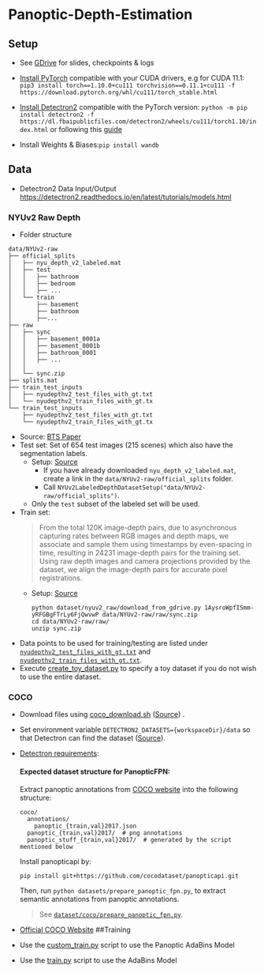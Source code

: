 # Panoptic-Depth-Estimation

## Setup
* See [GDrive](https://drive.google.com/drive/folders/1Ksa5FDakGbba84Ou0WeZgEwhPgCF1xO4?usp=sharing) for slides, checkpoints & logs
* [Install PyTorch](https://pytorch.org/get-started/locally/) compatible with your CUDA drivers, e.g for CUDA 11.1:
  `pip3 install torch==1.10.0+cu111 torchvision==0.11.1+cu111 -f https://download.pytorch.org/whl/cu111/torch_stable.html`

* [Install Detectron2](https://detectron2.readthedocs.io/en/latest/tutorials/install.html) compatible with the PyTorch
  version:
  `python -m pip install detectron2 -f https://dl.fbaipublicfiles.com/detectron2/wheels/cu111/torch1.10/index.html` or following this [guide](https://medium.com/@yogeshkumarpilli/how-to-install-detectron2-on-windows-10-or-11-2021-aug-with-the-latest-build-v0-5-c7333909676f)
* Install Weights & Biases:`pip install wandb`

## Data

* Detectron2 Data Input/Output  https://detectron2.readthedocs.io/en/latest/tutorials/models.html

### NYUv2 Raw Depth 

* Folder structure
```
data/NYUv2-raw
├── official_splits
│   ├── nyu_depth_v2_labeled.mat 
│   ├── test
│   │   ├── bathroom
│   │   ├── bedroom
│   │   ├── ...
│   └── train
│       ├── basement
│       ├── bathroom
│       ├──...
├── raw
│   ├── sync
│   │   ├── basement_0001a
│   │   ├── basement_0001b
│   │   ├── bathroom_0001
│   │   ├── ...
│   │ 
│   └── sync.zip
├── splits.mat
├── train_test_inputs
│   ├── nyudepthv2_test_files_with_gt.txt
│   └── nyudepthv2_train_files_with_gt.tx
└── train_test_inputs
    ├── nyudepthv2_test_files_with_gt.txt
    └── nyudepthv2_train_files_with_gt.tx
```

* Source: [BTS Paper](https://github.com/cleinc/bts/tree/9f026177dc82712a308438297391a76e786f46e2)
* Test set: Set of 654 test images (215 scenes) which also have the segmentation labels.
  * Setup: [Source](https://github.com/cleinc/bts#prepare-nyu-depth-v2-test-set) 
    * If you have already downloaded `nyu_depth_v2_labeled.mat`, create a link in the `data/NYUv2-raw/official_splits` folder.
    * Call `NYUv2LabeledDepthDatasetSetup("data/NYUv2-raw/official_splits")`.
  * Only the `test` subset of the labeled set will be used.
* Train set: 
  > From the total 120K image-depth pairs, due to asynchronous capturing rates between RGB images and depth maps,
  > we associate and sample them using timestamps by even-spacing in time, resulting in 24231 image-depth
  > pairs for the training set. Using raw depth images and camera projections provided by the dataset,
  > we align the image-depth pairs for accurate pixel registrations. 
  * Setup: [Source](https://github.com/cleinc/bts/blob/9f026177dc82712a308438297391a76e786f46e2/pytorch/README.md#preparation-for-training)
    ```shell
    python dataset/nyuv2_raw/download_from_gdrive.py 1AysroWpfISmm-yRFGBgFTrLy6FjQwvwP data/NYUv2-raw/raw/sync.zip
    cd data/NYUv2-raw/raw/
    unzip sync.zip
    ```
* Data points to be used for training/testing are listed under [`nyudepthv2_test_files_with_gt.txt`](data/NYUv2-raw/train_test_inputs/nyudepthv2_test_files_with_gt.txt) and
  [`nyudepthv2_train_files_with_gt.txt`](data/NYUv2-raw/train_test_inputs/nyudepthv2_train_files_with_gt.txt).
* Execute [create_toy_dataset.py](create_toy_nyu_dataset.py) to specify a toy dataset if you do not wish to use the entire dataset.
### COCO

* Download files
  using [coco_download.sh](coco_download.sh) ([Source](https://gist.github.com/mkocabas/a6177fc00315403d31572e17700d7fd9))
  .

* Set environment variable `DETECTRON2_DATASETS={workspaceDir}/data` so that Detectron can find the
  dataset ([Source](https://gist.github.com/mkocabas/a6177fc00315403d31572e17700d7fd9)).


* [Detectron requirements](https://detectron2.readthedocs.io/en/latest/tutorials/builtin_datasets.html):

  #### Expected dataset structure for PanopticFPN:

  Extract panoptic annotations from [COCO website](https://cocodataset.org/#download)
  into the following structure:
    ```
    coco/
      annotations/
        panoptic_{train,val}2017.json
      panoptic_{train,val}2017/  # png annotations
      panoptic_stuff_{train,val}2017/  # generated by the script mentioned below
    ```

  Install panopticapi by:
    ```
    pip install git+https://github.com/cocodataset/panopticapi.git
    ```
  Then, run `python datasets/prepare_panoptic_fpn.py`, to extract semantic annotations from panoptic annotations.
  > See [`dataset/coco/prepare_panoptic_fpn.py`](`dataset/coco/prepare_panoptic_fpn.py`).
* [Official COCO Website](https://cocodataset.org/#download)
##Training
* Use the [custom_train.py](custom_train.py) script to use the Panoptic AdaBins Model
* Use the [train.py](AdabinsModified/train.py) script to use the AdaBins Model
